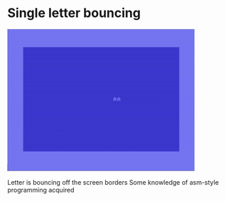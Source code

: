 # Single letter bouncing

![Image from the vice](images/screen.gif)

Letter is bouncing off the screen borders
Some knowledge of asm-style programming acquired 
